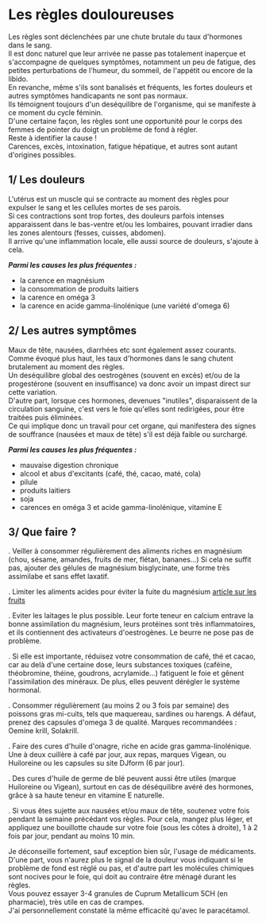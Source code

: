 # Les règles douloureuses

Les règles sont déclenchées par une chute brutale du taux d'hormones dans le sang.  
Il est donc naturel que leur arrivée ne passe pas totalement inaperçue et s'accompagne de quelques symptômes, notamment un peu de fatigue, des petites perturbations de l'humeur, du sommeil, de l'appétit ou encore de la libido.  
En revanche, même s'ils sont banalisés et fréquents, les fortes douleurs et autres symptômes handicapants ne sont pas normaux.  
Ils témoignent toujours d'un deséquilibre de l'organisme, qui se manifeste à ce moment du cycle féminin.  
D'une certaine façon, les règles sont une opportunité pour le corps des femmes de pointer du doigt un problème de fond à régler.  
Reste à identifier la cause !  
Carences, excès, intoxination, fatigue hépatique, et autres sont autant d'origines possibles.

## 1/ Les douleurs

L'utérus est un muscle qui se contracte au moment des règles pour expulser le sang et les cellules mortes de ses parois.  
Si ces contractions sont trop fortes, des douleurs parfois intenses apparaissent dans le bas-ventre et/ou les lombaires, pouvant irradier dans les zones alentours (fesses, cuisses, abdomen).  
Il arrive qu'une inflammation locale, elle aussi source de douleurs, s'ajoute à cela.  

***Parmi les causes les plus fréquentes :***
- la carence en magnésium
- la consommation de produits laitiers
- la carence en oméga 3
- la carence en acide gamma-linolénique (une variété d'omega 6)

## 2/ Les autres symptômes

Maux de tête, nausées, diarrhées etc sont également assez courants.  
Comme évoqué plus haut, les taux d'hormones dans le sang chutent brutalement au moment des règles.  
Un deséquilibre global des oestrogènes (souvent en excès) et/ou de la progestérone (souvent en insuffisance) va donc avoir un impast direct sur cette variation.  
D'autre part, lorsque ces hormones, devenues "inutiles", disparaissent de la circulation sanguine, c'est vers le foie qu'elles sont redirigées, pour être traitées puis éliminées.  
Ce qui implique donc un travail pour cet organe, qui manifestera des signes de souffrance (nausées et maux de tête) s'il est déjà faible ou surchargé.  

***Parmi les causes les plus fréquentes :***  
- mauvaise digestion chronique
- alcool et abus d'excitants (café, thé, cacao, maté, cola)
- pilule
- produits laitiers
- soja
- carences en oméga 3 et acide gamma-linolénique, vitamine E

## 3/ Que faire ?

. Veiller à consommer régulièrement des aliments riches en magnésium (chou, sésame, amandes, fruits de mer, flétan, bananes...)
Si cela ne suffit pas, ajouter des gélules de magnésium bisglycinate, une forme très assimilabe et sans effet laxatif.
  
. Limiter les aliments acides pour éviter la fuite du magnésium [article sur les fruits](https://elsamorand.github.io/blog/Prudence%20avec%20les%20fruits%20-%201)

. Eviter les laitages le plus possible. Leur forte teneur en calcium entrave la bonne assimilation du magnésium, leurs protéines sont    très inflammatoires, et ils contiennent des activateurs d'oestrogènes. Le beurre ne pose pas de problème.

. Si elle est importante, réduisez votre consommation de café, thé et cacao, car au delà d'une certaine dose, leurs substances toxiques (caféine, théobromine, théine, goudrons, acrylamide...) fatiguent le foie et gênent l'assimilation des minéraux.
De plus, elles peuvent dérégler le système hormonal.

. Consommer régulièrement (au moins 2 ou 3 fois par semaine) des poissons gras mi-cuits, tels que maquereau, sardines ou harengs.
A défaut, prenez des capsules d'omega 3 de qualité.
Marques recommandées : Oemine krill, Solakrill.

. Faire des cures d'huile d'onagre, riche en acide gras gamma-linolénique. Une à deux cuillère à café par jour, aux repas, marques Vigean, ou Huiloreine ou les capsules su site DJform (6 par jour).

. Des cures d'huile de germe de blé peuvent aussi être utiles (marque Huiloreine ou Vigean), surtout en cas de déséquilibre avéré des hormones, grâce à sa haute teneur en vitamine E naturelle.

. Si vous êtes sujette aux nausées et/ou maux de tête, soutenez votre fois pendant la semaine précédant vos règles. Pour cela, mangez plus léger, et appliquez une bouillotte chaude sur votre foie (sous les côtes à droite), 1 à 2 fois par jour, pendant au moins 10 min.

Je déconseille fortement, sauf exception bien sûr, l'usage de médicaments.  
D'une part, vous n'aurez plus le signal de la douleur vous indiquant si le problème de fond est réglé ou pas, et d'autre part les molécules chimiques sont nocives pour le foie, qui doit au contraire être ménagé durant les règles.  
Vous pouvez essayer 3-4 granules de Cuprum Metallicum 5CH (en pharmacie), très utile en cas de crampes.  
J'ai personnellement constaté la même efficacité qu'avec le paracétamol.

